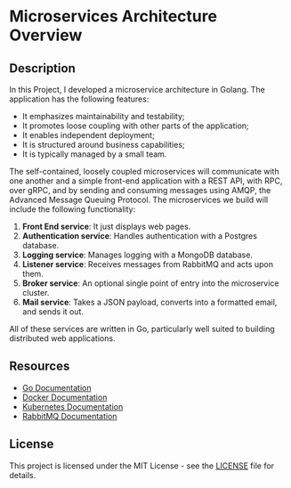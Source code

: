 # Microservices Architecture Overview

## Description
In this Project, I developed a microservice architecture in Golang. The application has the following features:

- It emphasizes maintainability and testability;
- It promotes loose coupling with other parts of the application;
- It enables independent deployment;
- It is structured around business capabilities;
- It is typically managed by a small team.

The self-contained, loosely coupled microservices will communicate with one another and a simple front-end application with a REST API, with RPC, over gRPC, and by sending and consuming messages using AMQP, the Advanced Message Queuing Protocol. The microservices we build will include the following functionality:

1. **Front End service**: It just displays web pages.
2. **Authentication service**: Handles authentication with a Postgres database.
3. **Logging service**: Manages logging with a MongoDB database.
4. **Listener service**: Receives messages from RabbitMQ and acts upon them.
5. **Broker service**: An optional single point of entry into the microservice cluster.
6. **Mail service**: Takes a JSON payload, converts into a formatted email, and sends it out.

All of these services are written in Go, particularly well suited to building distributed web applications.


## Resources
- [Go Documentation](https://golang.org/doc/)
- [Docker Documentation](https://docs.docker.com/)
- [Kubernetes Documentation](https://kubernetes.io/docs/)
- [RabbitMQ Documentation](https://www.rabbitmq.com/documentation.html)

## License
This project is licensed under the MIT License - see the [LICENSE](LICENSE) file for details.
